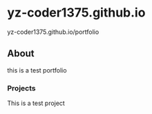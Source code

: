 # yz-coder1375.github.io
yz-coder1375.github.io/portfolio

## About
this is a test portfolio

### Projects

This is a test project
